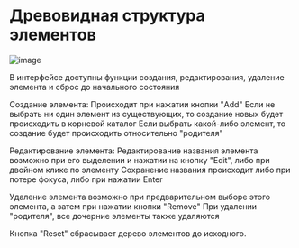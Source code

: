 # Древовидная структура элементов

![image](https://user-images.githubusercontent.com/102058870/226372321-5a0918d7-22e4-4ab7-b6f2-e57df2c124e3.png)

В интерфейсе доступны функции создания, редактирования, удаление элемента и сброс до начального состояния

Создание элемента:
Происходит при нажатии кнопки "Add"
Если не выбрать ни один элемент из существующих, то создание новых будет происходить в корневой каталог
Если выбрать какой-либо элемент, то создание будет происходить относительно "родителя"

Редактирование элемента:
Редактирование названия элемента возможно при его выделении и нажатии на кнопку "Edit", либо при двойном клике по элементу
Сохранение названия происходит либо при потере фокуса, либо при нажатии Enter

Удаление элемента возможно при предварительном выборе этого элемента, а затем при нажатии кнопки "Remove"
При удалении "родителя", все дочерние элементы также удаляются

Кнопка "Reset" сбрасывает дерево элементов до исходного.
